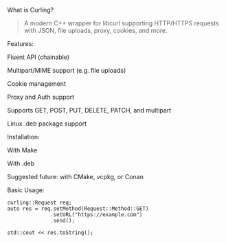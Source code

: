 What is Curling?

> A modern C++ wrapper for libcurl supporting HTTP/HTTPS requests with JSON, file uploads, proxy, cookies, and more.



Features:

Fluent API (chainable)

Multipart/MIME support (e.g. file uploads)

Cookie management

Proxy and Auth support

Supports GET, POST, PUT, DELETE, PATCH, and multipart

Linux .deb package support


Installation:

With Make

With .deb

Suggested future: with CMake, vcpkg, or Conan


Basic Usage:
```
curling::Request req;
auto res = req.setMethod(Request::Method::GET)
              .setURL("https://example.com")
              .send();

std::cout << res.toString();
```
